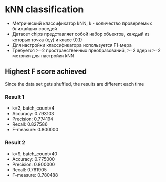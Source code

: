 # kNN classification

* Метрический классификатор kNN, k - количество проверяемых ближайших соседей
* Датасет chips представляет собой набор объектов, каждый из которых точка (x,y) и класс {0,1}
* Для настройки классификатора используется F1-мера
* Требуется >=2 пространственных преобразований, >=2 ядер и >=2 метрики для настройки kNN

## Highest F score achieved
Since the data set gets shuffled, the results are different each time

### Result 1
* k=3, batch_count=4
* Accuracy: 0.793103
* Precision: 0.774194
* Recall: 0.827586
* F-measure: 0.800000

### Result 2
* k=9, batch_count=40
* Accuracy: 0.775000
* Precision: 0.800000
* Recall: 0.761905
* F-measure: 0.780488
